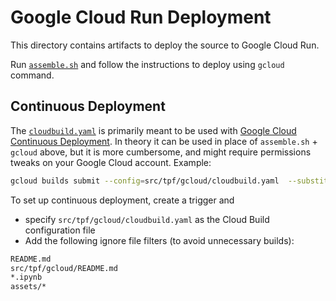 # Google Cloud Run Deployment

This directory contains artifacts to deploy the source to Google Cloud Run.

Run [`assemble.sh`](assemble.sh) and follow the instructions to deploy using `gcloud` command.

## Continuous Deployment

The [`cloudbuild.yaml`](cloudbuild.yaml) is primarily meant to be used with [Google Cloud Continuous Deployment](https://cloud.google.com/run/docs/continuous-deployment-with-cloud-build). In theory it can be used in place of `assemble.sh` + `gcloud` above, but it is more cumbersome, and might require permissions tweaks on your Google Cloud account. Example:

```sh
gcloud builds submit --config=src/tpf/gcloud/cloudbuild.yaml  --substitutions=_DEPLOY_REGION="us-west1",_AR_HOSTNAME="us-west1-docker.pkg.dev",_TRIGGER_ID="manual-cli",_SERVICE_NAME="tess-tpf",REPO_NAME="tess_tpf_webapp",COMMIT_SHA="`git rev-parse HEAD`"
```

To set up continuous deployment, create a trigger and

- specify `src/tpf/gcloud/cloudbuild.yaml` as the Cloud Build configuration file
- Add the following ignore file filters (to avoid unnecessary builds):

```txt
README.md
src/tpf/gcloud/README.md
*.ipynb
assets/*
```
